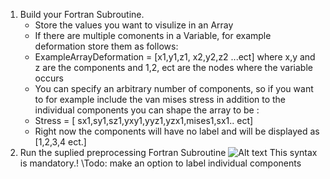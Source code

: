 1. Build your Fortran Subroutine. 
   - Store the values you want to visulize in an Array 
   - If there are multiple comonents in a Variable, for example deformation store them as follows:
   - ExampleArrayDeformation = [x1,y1,z1, x2,y2,z2 ...ect] where x,y and z are the components and 1,2, ect are the nodes where the variable occurs
   - You can specify an arbitrary number of components, so if you want to for example include the van mises stress in addition to the individual components you can shape the array to be :
   - Stress = [ sx1,sy1,sz1,yxy1,yyz1,yzx1,mises1,sx1.. ect]
   - Right now the components will have no label and will be displayed as [1,2,3,4 ect.]
 2.  Run the suplied preprocessing Fortran Subroutine 
   ![Alt text](/home/heib/Pictures/Pic1.jpg?raw=true "Title")
   This syntax is mandatory.! 
   \\Todo: make an option to label individual components 